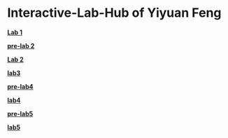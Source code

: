 # Interactive-Lab-Hub of Yiyuan Feng

**[Lab 1](https://github.com/Yiyuan7/IDD-Fa18-Lab1/blob/master/README.md)**

**[pre-lab 2](https://github.com/Yiyuan7/IDD-Fa18-Lab2/blob/master/prelab-2.md)**

**[Lab 2](https://github.com/Yiyuan7/IDD-Fa18-Lab2/blob/master/README.md)**

**[lab3](https://github.com/Yiyuan7/IDD-Fa18-Lab3)**

**[pre-lab4](https://github.com/Yiyuan7/prelab4)**

**[lab4](https://github.com/Yiyuan7/IDD-Fa18-Lab4)**

**[pre-lab5](https://github.com/Yiyuan7/prelab5)**

**[lab5](https://github.com/Yiyuan7/IDD-Fa18-Lab5)**
